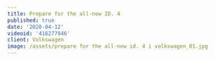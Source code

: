 ```yaml
---
title: Prepare for the all-new ID. 4
published: true
date: '2020-04-12'
videoid: '416277946'
client: Volkswagen
image: /assets/prepare for the all-new id. 4 i volkswagen_01.jpg
---
```


